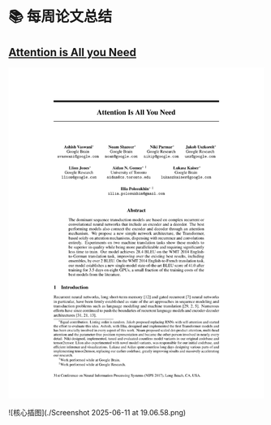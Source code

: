 # 📚 每周论文总结

## [Attention is All you Need](./NIPS-2017-attention-is-all-you-need-Paper.pdf)

![PDF 首页](./NIPS-2017-attention-is-all-you-need-Paper_page1.png)

![核心插图](./Screenshot 2025-06-11 at 19.06.58.png)

